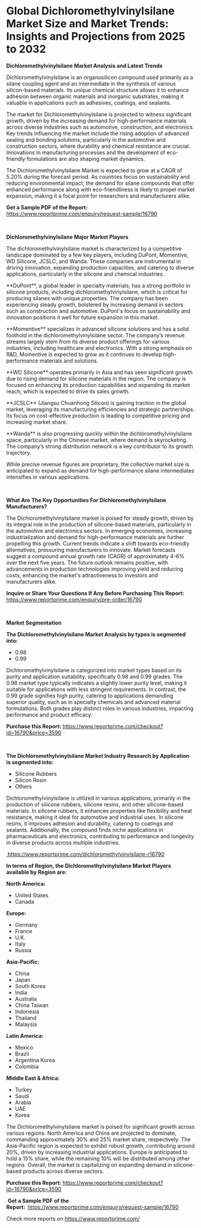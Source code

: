 <p><h1>Global Dichloromethylvinylsilane Market Size and Market Trends: Insights and Projections from 2025 to 2032</h1></p><p><strong>Dichloromethylvinylsilane Market Analysis and Latest Trends</strong></p>
<p><p>Dichloromethylvinylsilane is an organosilicon compound used primarily as a silane coupling agent and an intermediate in the synthesis of various silicon-based materials. Its unique chemical structure allows it to enhance adhesion between organic materials and inorganic substrates, making it valuable in applications such as adhesives, coatings, and sealants.</p><p>The market for Dichloromethylvinylsilane is projected to witness significant growth, driven by the increasing demand for high-performance materials across diverse industries such as automotive, construction, and electronics. Key trends influencing the market include the rising adoption of advanced sealing and bonding solutions, particularly in the automotive and construction sectors, where durability and chemical resistance are crucial. Innovations in manufacturing processes and the development of eco-friendly formulations are also shaping market dynamics.</p><p>The Dichloromethylvinylsilane Market is expected to grow at a CAGR of 5.20% during the forecast period. As countries focus on sustainability and reducing environmental impact, the demand for silane compounds that offer enhanced performance along with eco-friendliness is likely to propel market expansion, making it a focal point for researchers and manufacturers alike.</p></p>
<p><strong>Get a Sample PDF of the Report:&nbsp;</strong> <a href="https://www.reportprime.com/enquiry/request-sample/16790?utm_campaign=2300&utm_medium=2&utm_source=Github&utm_content=ia&utm_term=18032025&utm_id=dichloromethylvinylsilane">https://www.reportprime.com/enquiry/request-sample/16790</a></p>
<p>&nbsp;</p>
<p><strong>Dichloromethylvinylsilane Major Market Players</strong></p>
<p><p>The dichloromethylvinylsilane market is characterized by a competitive landscape dominated by a few key players, including DuPont, Momentive, WD Silicone, JCSLC, and Wanda. These companies are instrumental in driving innovation, expanding production capacities, and catering to diverse applications, particularly in the silicone and chemical industries.</p><p>**DuPont**, a global leader in specialty materials, has a strong portfolio in silicone products, including dichloromethylvinylsilane, which is critical for producing silanes with unique properties. The company has been experiencing steady growth, bolstered by increasing demand in sectors such as construction and automotive. DuPont's focus on sustainability and innovation positions it well for future expansion in this market.</p><p>**Momentive** specializes in advanced silicone solutions and has a solid foothold in the dichloromethylvinylsilane sector. The company’s revenue streams largely stem from its diverse product offerings for various industries, including healthcare and electronics. With a strong emphasis on R&D, Momentive is expected to grow as it continues to develop high-performance materials and solutions.</p><p>**WD Silicone** operates primarily in Asia and has seen significant growth due to rising demand for silicone materials in the region. The company is focused on enhancing its production capabilities and expanding its market reach, which is expected to drive its sales growth.</p><p>**JCSLC** (Jiangsu Chuanhong Silicon) is gaining traction in the global market, leveraging its manufacturing efficiencies and strategic partnerships. Its focus on cost-effective production is leading to competitive pricing and increasing market share.</p><p>**Wanda** is also progressing quickly within the dichloromethylvinylsilane space, particularly in the Chinese market, where demand is skyrocketing. The company’s strong distribution network is a key contributor to its growth trajectory.</p><p>While precise revenue figures are proprietary, the collective market size is anticipated to expand as demand for high-performance silane intermediates intensifies in various applications.</p></p>
<p>&nbsp;</p>
<p><strong>What Are The Key Opportunities For Dichloromethylvinylsilane Manufacturers?</strong></p>
<p><p>The Dichloromethylvinylsilane market is poised for steady growth, driven by its integral role in the production of silicone-based materials, particularly in the automotive and electronics sectors. In emerging economies, increasing industrialization and demand for high-performance materials are further propelling this growth. Current trends indicate a shift towards eco-friendly alternatives, pressuring manufacturers to innovate. Market forecasts suggest a compound annual growth rate (CAGR) of approximately 4-6% over the next five years. The future outlook remains positive, with advancements in production technologies improving yield and reducing costs, enhancing the market's attractiveness to investors and manufacturers alike.</p></p>
<p><strong>Inquire or Share Your Questions If Any Before Purchasing This Report:</strong> <a href="https://www.reportprime.com/enquiry/pre-order/16790?utm_campaign=2300&utm_medium=2&utm_source=Github&utm_content=ia&utm_term=18032025&utm_id=dichloromethylvinylsilane">https://www.reportprime.com/enquiry/pre-order/16790</a></p>
<p>&nbsp;</p>
<p><strong>Market Segmentation</strong></p>
<p><strong>The Dichloromethylvinylsilane Market Analysis by types is segmented into:</strong></p>
<p><ul><li>0.98</li><li>0.99</li></ul></p>
<p><p>Dichloromethylvinylsilane is categorized into market types based on its purity and application suitability, specifically 0.98 and 0.99 grades. The 0.98 market type typically indicates a slightly lower purity level, making it suitable for applications with less stringent requirements. In contrast, the 0.99 grade signifies high purity, catering to applications demanding superior quality, such as in specialty chemicals and advanced material formulations. Both grades play distinct roles in various industries, impacting performance and product efficacy.</p></p>
<p><strong>Purchase this Report:&nbsp;</strong><a href="https://www.reportprime.com/checkout?id=16790&price=3590&utm_campaign=2300&utm_medium=2&utm_source=Github&utm_content=ia&utm_term=18032025&utm_id=dichloromethylvinylsilane">https://www.reportprime.com/checkout?id=16790&price=3590</a></p>
<p>&nbsp;</p>
<p><strong>The Dichloromethylvinylsilane Market Industry Research by Application is segmented into:</strong></p>
<p><ul><li>Silicone Rubbers</li><li>Silicon Resin</li><li>Others</li></ul></p>
<p><p>Dichloromethylvinylsilane is utilized in various applications, primarily in the production of silicone rubbers, silicone resins, and other silicone-based materials. In silicone rubbers, it enhances properties like flexibility and heat resistance, making it ideal for automotive and industrial uses. In silicone resins, it improves adhesion and durability, catering to coatings and sealants. Additionally, the compound finds niche applications in pharmaceuticals and electronics, contributing to performance and longevity in diverse products across multiple industries.</p></p>
<p><a href="https://www.reportprime.com/dichloromethylvinylsilane-r16790?utm_campaign=2300&utm_medium=2&utm_source=Github&utm_content=ia&utm_term=18032025&utm_id=dichloromethylvinylsilane">&nbsp;https://www.reportprime.com/dichloromethylvinylsilane-r16790</a></p>
<p><strong>In terms of Region, the Dichloromethylvinylsilane Market Players available by Region are:</strong></p>
<p>
    <p> <strong> North America: </strong>
        <ul>
            <li>United States</li>
            <li>Canada</li>
        </ul>
        </p> 
    <p> <strong> Europe: </strong>
        <ul>
            <li>Germany</li>
            <li>France</li>
            <li>U.K.</li>
            <li>Italy</li>
            <li>Russia</li>
        </ul>
        </p> 
    <p> <strong> Asia-Pacific: </strong>
        <ul>
            <li>China</li>
            <li>Japan</li>
            <li>South Korea</li>
            <li>India</li>
            <li>Australia</li>
            <li>China Taiwan</li>
            <li>Indonesia</li>
            <li>Thailand</li>
            <li>Malaysia</li>
        </ul>
        </p> 
    <p> <strong> Latin America: </strong>
        <ul>
            <li>Mexico</li>
            <li>Brazil</li>
            <li>Argentina Korea</li>
            <li>Colombia</li>
        </ul>
        </p> 
    <p> <strong> Middle East & Africa: </strong>
        <ul>
            <li>Turkey</li>
            <li>Saudi</li>
            <li>Arabia</li>
            <li>UAE</li>
            <li>Korea</li>
        </ul>
    </p>
    </p>
<p><p>The Dichloromethylvinylsilane market is poised for significant growth across various regions. North America and China are projected to dominate, commanding approximately 30% and 25% market share, respectively. The Asia-Pacific region is expected to exhibit robust growth, contributing around 20%, driven by increasing industrial applications. Europe is anticipated to hold a 15% share, while the remaining 10% will be distributed among other regions. Overall, the market is capitalizing on expanding demand in silicone-based products across diverse sectors.</p></p>
<p><strong>Purchase this Report: </strong><a href="https://www.reportprime.com/checkout?id=16790&price=3590&utm_campaign=2300&utm_medium=2&utm_source=Github&utm_content=ia&utm_term=18032025&utm_id=dichloromethylvinylsilane">https://www.reportprime.com/checkout?id=16790&price=3590</a></p>
<p>&nbsp;<strong>Get a Sample PDF of the Report:&nbsp;&nbsp;</strong><a href="https://www.reportprime.com/enquiry/request-sample/16790?utm_campaign=2300&utm_medium=2&utm_source=Github&utm_content=ia&utm_term=18032025&utm_id=dichloromethylvinylsilane">https://www.reportprime.com/enquiry/request-sample/16790</a></p>
<p><strong></strong></p>
<p>Check more reports on <a href="https://www.reportprime.com/?utm_campaign=2300&utm_medium=2&utm_source=Github&utm_content=ia&utm_term=18032025&utm_id=dichloromethylvinylsilane">https://www.reportprime.com/</a></p>
